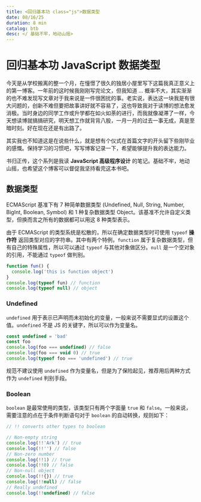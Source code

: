 ```yaml
---
title: <回归基本功 class="js">数据类型
date: 08/16/25
duration: 8 min
catalog: btb
desc: </ 基础不牢，地动山摇>
---
```


# 回归基本功 JavaScript 数据类型

今天是从学校搬离的整一个月，在憧憬了很久的独居小屋里写下这篇我真正意义上的第一博客。一年前的这时候我刚刚写完论文，但我知道 ... 概率不大，其实渐渐的也不难发现写文章对于我来说是一件很困扰的事。老实说，表达这一块我是有很大问题的，创新不难但要把故事讲好就不容易了，这也导致我对于读博的想法愈发消极。当时身边的同学工作或升学都在如火如荼的进行，而我就像凝滞了一样，今天想读博就搞搞研究，明天想工作就背背八股，一月一月的过去一事无成，真是至暗时刻。好在现在还是有出路了。

其实我也不知道这是在说些什么，就是想有个仪式在首篇文字的开头留下些刚毕业的感慨。保持学习的习惯吧，写写博客记录一下，希望能够提升我的表达能力。

书归正传，这个系列是我读 **JavaScript 高级程序设计** 的笔记。基础不牢，地动山摇，也希望这个博客可以督促我坚持看完这本书吧。

## 数据类型

ECMAScript 基准下有 7 种简单数据类型 (Undefined, Null, String, Number, BigInt, Boolean, Symbol) 和 1 种复杂数据类型 Object。该基准不允许自定义类型，但换而言之所有的数据都可以用这 8 种类型表示。

由于 ECMAScript 的类型系统是松散的，所以在确定数据类型时可使用 <code>typeof</code> **操作符** 返回类型对应的字符串。其中有两个特例，<code>function</code> 属于复杂数据类型，但有自己的特殊属性，所以可以通过 <code>typeof</code> 与其他对象做区分。<code>null</code> 是一个空对象的引用，不能通过 <code>typeof</code> 做判别。

```ts
function fun() {
  console.log('this is function object')
}
console.log(typeof fun) // function
console.log(typeof null) // object
```

### Undefined
<code>undefined</code> 用于表示已声明而未初始化的变量，一般来说不需要显式的设置这个值。<code>undefined</code> 不是 JS 的关键字，所以可以作为变量名。

```ts
const undefined = 'bad'
const foo
console.log(foo === undefined) // false
console.log(foo === void 0) // true
console.log(typeof foo === 'undefined') // true
```

规范不建议使用 <code>undefined</code> 作为变量名，但是为了保险起见，推荐用后两种方式作为 <code>undefined</code> 判别手段。

### Boolean
<code>boolean</code> 是最常使用的类型，该类型只有两个字面量 <code>true</code> 和 <code>false</code>。一般来说，需要注意的点在于条件判断语句对于 <code>boolean</code> 的自动转换，规则如下：
```ts
// !! converts other types to boolean

// Non-empty string
console.log(!!'Ark') // true
console.log(!!'') // false
// Non-zero number
console.log(!!1) // true
console.log(!!0) // false
// Non-null object
console.log(!!{}) // true
console.log(!!null) // false
// Really undefined
console.log(!!undefined) // false
```

